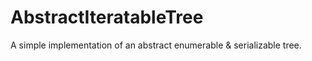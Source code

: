 # AbstractIteratableTree
A simple implementation of an abstract enumerable &amp; serializable tree.
